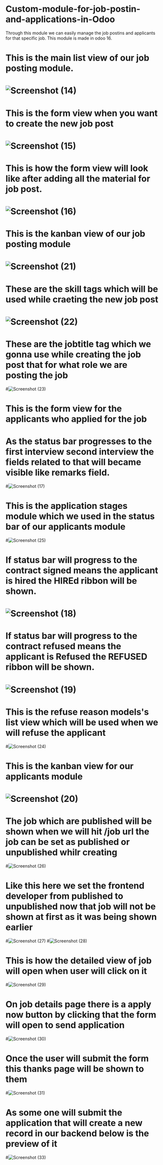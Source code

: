 # Custom-module-for-job-postin-and-applications-in-Odoo
Through this module we can easily manage the job postins and applicants for that specific job. This module is made in odoo 16.
# This is the main list view of our job posting module.
# ![Screenshot (14)](https://github.com/user-attachments/assets/383884c8-7bd0-41db-86a5-a0c5e7a7279f)
# This is the form view when you want to create the new job post
# ![Screenshot (15)](https://github.com/user-attachments/assets/90343c3e-bda7-4691-bae5-8fc0099998a4)
# This is how the form view will look like after adding all the material for job post.
# ![Screenshot (16)](https://github.com/user-attachments/assets/5ce19769-31be-4525-bea2-a77a78c22a16)
# This is the kanban view of our job posting module 
# ![Screenshot (21)](https://github.com/user-attachments/assets/00a7dfb5-834d-4127-80e4-825cad2c5187)
# These are the skill tags which will be used while craeting the new job post 
# ![Screenshot (22)](https://github.com/user-attachments/assets/d978ec76-5e8f-4075-a57a-6d6649267518)
# These are the jobtitle tag which we gonna use while creating the job post that for what role we are posting the job 
#![Screenshot (23)](https://github.com/user-attachments/assets/8c09b555-cd5e-4bb6-988c-d97cb7cc028c)
# This is the form view for the applicants who applied for the job
# As the status bar progresses to the first interview second interview the fields related to that will became visible like remarks field.
#![Screenshot (17)](https://github.com/user-attachments/assets/22e07b42-a01a-4b9d-ac36-6ceade6a6810)
# This is the application stages module which we used in the status bar of our applicants module
#![Screenshot (25)](https://github.com/user-attachments/assets/f6320cf6-0ea1-4a76-b90f-fae0ade4d7ec)
# If status bar will progress to the contract signed means the applicant is hired the HIREd ribbon will be shown.
# ![Screenshot (18)](https://github.com/user-attachments/assets/b5932b3f-2cad-46c7-b6b6-3f3f9ca86bfb)
#  If status bar will progress to the contract refused means the applicant is Refused the REFUSED ribbon will be shown.
# ![Screenshot (19)](https://github.com/user-attachments/assets/db7cec5f-2cac-456c-b701-06d9a748d024)
# This is the refuse reason models's list view which will be used when we will refuse the applicant
#![Screenshot (24)](https://github.com/user-attachments/assets/e04cc884-7d74-4b02-b335-de5586c8235b)
# This is the kanban view for our applicants module 
# ![Screenshot (20)](https://github.com/user-attachments/assets/0463a6b6-8feb-4574-a535-88926cb0b7c5)
# The job which are published will be shown when we will hit /job url the job can be set as published or unpublished whilr creating
#![Screenshot (26)](https://github.com/user-attachments/assets/e89d9aad-7ddb-494d-90fb-4e23a5588a3a)
# Like this here we set the frontend developer from published to unpublished now that job will not be shown at first as it was being shown earlier 
#![Screenshot (27)](https://github.com/user-attachments/assets/5a981c06-efeb-4aed-8434-de40051aa810)
#![Screenshot (28)](https://github.com/user-attachments/assets/1e650fff-5cc9-4667-a199-1d5e75b57a19)
# This is how the detailed view of job will open when user will click on it 
#![Screenshot (29)](https://github.com/user-attachments/assets/caca8a96-9ac6-40ef-871b-fafa2a1bfa62)
# On job details page there is a apply now button by clicking that the form will open to send application
#![Screenshot (30)](https://github.com/user-attachments/assets/a6a90812-35ac-44ef-8921-434c8ab77134)
# Once the user will submit the form this thanks page will be shown to them 
#![Screenshot (31)](https://github.com/user-attachments/assets/0f42310a-3e9a-490c-8624-17cb2f1bfa3c)
# As some one will submit the application that will create a new record in our backend below is the preview of it 
#![Screenshot (33)](https://github.com/user-attachments/assets/ae1eb2e3-010f-44b9-a958-fd58e6ab1ef1)

